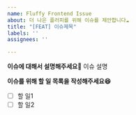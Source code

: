 ```yaml
---
name: Fluffy Frontend Issue
about: 더 나은 플러피를 위해 이슈를 제안합니다☁️
title: "[FEAT] 이슈제목"
labels: ''
assignees: ''

---
```


**이슈에 대해서 설명해주세요🙂**
이슈 설명

**이슈를 위해 할 일 목록을 작성해주세요😆**
- [ ] 할 일1
- [ ] 할 일2

